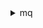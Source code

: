 <details>

<summary>
mq
</summary>

- <details><summary>create-broker</summary>

  * --authentication-strategy
  * --auto-minor-version-upgrade
  * --no-auto-minor-version-upgrade
  * --broker-name
  * --configuration
  * --creator-request-id
  * --deployment-mode
  * --encryption-options
  * --engine-type
  * --engine-version
  * --host-instance-type
  * --ldap-server-metadata
  * --logs
  * --maintenance-window-start-time
  * --publicly-accessible
  * --no-publicly-accessible
  * --security-groups
  * --storage-type
  * --subnet-ids
  * --tags
  * --users
  * --cli-input-json
  * --cli-input-yaml
  * --generate-cli-skeleton


- <details><summary>create-configuration</summary>

  * --authentication-strategy
  * --engine-type
  * --engine-version
  * --name
  * --tags
  * --cli-input-json
  * --cli-input-yaml
  * --generate-cli-skeleton


- <details><summary>create-tags</summary>

  * --resource-arn
  * --tags
  * --cli-input-json
  * --cli-input-yaml
  * --generate-cli-skeleton


- <details><summary>create-user</summary>

  * --broker-id
  * --console-access
  * --no-console-access
  * --groups
  * --password
  * --username
  * --cli-input-json
  * --cli-input-yaml
  * --generate-cli-skeleton


- <details><summary>delete-broker</summary>

  * --broker-id
  * --cli-input-json
  * --cli-input-yaml
  * --generate-cli-skeleton


- <details><summary>delete-tags</summary>

  * --resource-arn
  * --tag-keys
  * --cli-input-json
  * --cli-input-yaml
  * --generate-cli-skeleton


- <details><summary>delete-user</summary>

  * --broker-id
  * --username
  * --cli-input-json
  * --cli-input-yaml
  * --generate-cli-skeleton


- <details><summary>describe-broker</summary>

  * --broker-id
  * --cli-input-json
  * --cli-input-yaml
  * --generate-cli-skeleton


- <details><summary>describe-broker-engine-types</summary>

  * --engine-type
  * --max-results
  * --next-token
  * --cli-input-json
  * --cli-input-yaml
  * --generate-cli-skeleton


- <details><summary>describe-broker-instance-options</summary>

  * --engine-type
  * --host-instance-type
  * --max-results
  * --next-token
  * --storage-type
  * --cli-input-json
  * --cli-input-yaml
  * --generate-cli-skeleton


- <details><summary>describe-configuration</summary>

  * --configuration-id
  * --cli-input-json
  * --cli-input-yaml
  * --generate-cli-skeleton


- <details><summary>describe-configuration-revision</summary>

  * --configuration-id
  * --configuration-revision
  * --cli-input-json
  * --cli-input-yaml
  * --generate-cli-skeleton


- <details><summary>describe-user</summary>

  * --broker-id
  * --username
  * --cli-input-json
  * --cli-input-yaml
  * --generate-cli-skeleton


- <details><summary>help</summary>

  * 


- <details><summary>list-brokers</summary>

  * --cli-input-json
  * --cli-input-yaml
  * --starting-token
  * --page-size
  * --max-items
  * --generate-cli-skeleton


- <details><summary>list-configuration-revisions</summary>

  * --configuration-id
  * --max-results
  * --next-token
  * --cli-input-json
  * --cli-input-yaml
  * --generate-cli-skeleton


- <details><summary>list-configurations</summary>

  * --max-results
  * --next-token
  * --cli-input-json
  * --cli-input-yaml
  * --generate-cli-skeleton


- <details><summary>list-tags</summary>

  * --resource-arn
  * --cli-input-json
  * --cli-input-yaml
  * --generate-cli-skeleton


- <details><summary>list-users</summary>

  * --broker-id
  * --max-results
  * --next-token
  * --cli-input-json
  * --cli-input-yaml
  * --generate-cli-skeleton


- <details><summary>reboot-broker</summary>

  * --broker-id
  * --cli-input-json
  * --cli-input-yaml
  * --generate-cli-skeleton


- <details><summary>update-broker</summary>

  * --authentication-strategy
  * --auto-minor-version-upgrade
  * --no-auto-minor-version-upgrade
  * --broker-id
  * --configuration
  * --engine-version
  * --host-instance-type
  * --ldap-server-metadata
  * --logs
  * --maintenance-window-start-time
  * --security-groups
  * --cli-input-json
  * --cli-input-yaml
  * --generate-cli-skeleton


- <details><summary>update-configuration</summary>

  * --configuration-id
  * --data
  * --description
  * --cli-input-json
  * --cli-input-yaml
  * --generate-cli-skeleton


- <details><summary>update-user</summary>

  * --broker-id
  * --console-access
  * --no-console-access
  * --groups
  * --password
  * --username
  * --cli-input-json
  * --cli-input-yaml
  * --generate-cli-skeleton


</details>

